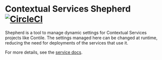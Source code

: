 # Contextual Services Shepherd [![CircleCI](https://dl.circleci.com/status-badge/img/gh/mozilla-services/consvc-shepherd/tree/main.svg?style=shield)](https://dl.circleci.com/status-badge/redirect/gh/mozilla-services/consvc-shepherd/tree/main)

Shepherd is a tool to manage dynamic settings for Contextual Services projects like Contile. 
The settings managed here can be changed at runtime, reducing the need for deployments of the services that use it.

For more details, see
the [service docs](https://mozilla-services.github.io/consvc-shepherd).
